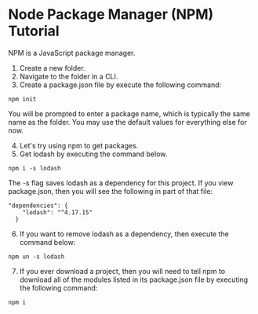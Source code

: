 Node Package Manager (NPM) Tutorial
=

NPM is a JavaScript package manager.


1. Create a new folder.
2. Navigate to the folder in a CLI.
3. Create a package.json file by execute the following command:

```
npm init
```
You will be prompted to enter a package name, which is typically the same name as the folder. You may use the default values for everything else for now.

4. Let's try using npm to get packages.
5. Get lodash by executing the command below.

```
npm i -s lodash
```
The -s flag saves lodash as a dependency for this project. If you view package.json, then you will see the following in part of that file:
```
"dependencies": {
    "lodash": "^4.17.15"
  }
```

6. If you want to remove lodash as a dependency, then execute the command below:

```
npm un -s lodash
```

7. If you ever download a project, then you will need to tell npm to download all of the modules listed in its package.json file by executing the following command:

```
npm i
```